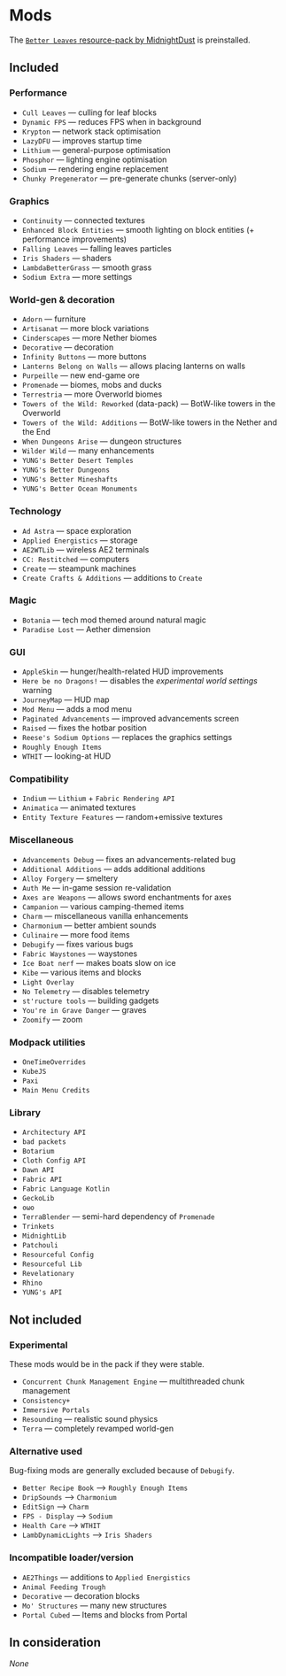 # Mods

The [`Better Leaves` resource-pack by MidnightDust](https://github.com/TeamMidnightDust/BetterLeavesPack) is preinstalled.

## Included
### Performance
- `Cull Leaves` — culling for leaf blocks
- `Dynamic FPS` — reduces FPS when in background
- `Krypton` — network stack optimisation
- `LazyDFU` — improves startup time
- `Lithium` — general-purpose optimisation
- `Phosphor` — lighting engine optimisation
- `Sodium` — rendering engine replacement
- `Chunky Pregenerator` — pre-generate chunks (server-only)

### Graphics
- `Continuity` — connected textures
- `Enhanced Block Entities` — smooth lighting on block entities (+ performance improvements)
- `Falling Leaves` — falling leaves particles
- `Iris Shaders` — shaders
- `LambdaBetterGrass` — smooth grass
- `Sodium Extra` — more settings

### World-gen & decoration
- `Adorn` — furniture
- `Artisanat` — more block variations
- `Cinderscapes` — more Nether biomes
- `Decorative` — decoration
- `Infinity Buttons` — more buttons
- `Lanterns Belong on Walls` — allows placing lanterns on walls
- `Purpeille` — new end-game ore
- `Promenade` — biomes, mobs and ducks
- `Terrestria` — more Overworld biomes
- `Towers of the Wild: Reworked` (data-pack) — BotW-like towers in the Overworld
- `Towers of the Wild: Additions` — BotW-like towers in the Nether and the End
- `When Dungeons Arise` — dungeon structures
- `Wilder Wild` — many enhancements
- `YUNG's Better Desert Temples`
- `YUNG's Better Dungeons`
- `YUNG's Better Mineshafts`
- `YUNG's Better Ocean Monuments`

### Technology
- `Ad Astra` — space exploration
- `Applied Energistics` — storage
- `AE2WTLib` — wireless AE2 terminals
- `CC: Restitched` — computers
- `Create` — steampunk machines
- `Create Crafts & Additions` — additions to `Create`

### Magic
- `Botania` — tech mod themed around natural magic
- `Paradise Lost` — Aether dimension

### GUI
- `AppleSkin` — hunger/health-related HUD improvements
- `Here be no Dragons!` — disables the *experimental world settings* warning
- `JourneyMap` — HUD map
- `Mod Menu` — adds a mod menu
- `Paginated Advancements` — improved advancements screen
- `Raised` — fixes the hotbar position
- `Reese's Sodium Options` — replaces the graphics settings
- `Roughly Enough Items`
- `WTHIT` — looking-at HUD

### Compatibility
- `Indium` — `Lithium` + `Fabric Rendering API`
- `Animatica` — animated textures
- `Entity Texture Features` — random+emissive textures

### Miscellaneous
- `Advancements Debug` — fixes an advancements-related bug
- `Additional Additions` — adds additional additions
- `Alloy Forgery` — smeltery
- `Auth Me` — in-game session re-validation
- `Axes are Weapons` — allows sword enchantments for axes
- `Campanion` — various camping-themed items
- `Charm` — miscellaneous vanilla enhancements
- `Charmonium` — better ambient sounds
- `Culinaire` — more food items
- `Debugify` — fixes various bugs
- `Fabric Waystones` — waystones
- `Ice Boat nerf` — makes boats slow on ice
- `Kibe` — various items and blocks
- `Light Overlay`
- `No Telemetry` — disables telemetry
- `st'ructure tools` — building gadgets
- `You're in Grave Danger` — graves
- `Zoomify` — zoom

### Modpack utilities
- `OneTimeOverrides`
- `KubeJS`
- `Paxi`
- `Main Menu Credits`

### Library
- `Architectury API`
- `bad packets`
- `Botarium`
- `Cloth Config API`
- `Dawn API`
- `Fabric API`
- `Fabric Language Kotlin`
- `GeckoLib`
- `oωo`
- `TerraBlender` — semi-hard dependency of `Promenade`
- `Trinkets`
- `MidnightLib`
- `Patchouli`
- `Resourceful Config`
- `Resourceful Lib`
- `Revelationary`
- `Rhino`
- `YUNG's API`

## Not included
### Experimental
These mods would be in the pack if they were stable.
- `Concurrent Chunk Management Engine` — multithreaded chunk management
- `Consistency+`
- `Immersive Portals`
- `Resounding` — realistic sound physics
- `Terra` — completely revamped world-gen

### Alternative used
Bug-fixing mods are generally excluded because of `Debugify`.
- `Better Recipe Book` --> `Roughly Enough Items`
- `DripSounds` --> `Charmonium`
- `EditSign` --> `Charm`
- `FPS - Display` --> `Sodium`
- `Health Care` --> `WTHIT`
- `LambDynamicLights` --> `Iris Shaders`

### Incompatible loader/version
- `AE2Things` — additions to `Applied Energistics`
- `Animal Feeding Trough`
- `Decorative` — decoration blocks
- `Mo' Structures` — many new structures
- `Portal Cubed` — Items and blocks from Portal

## In consideration
*None*